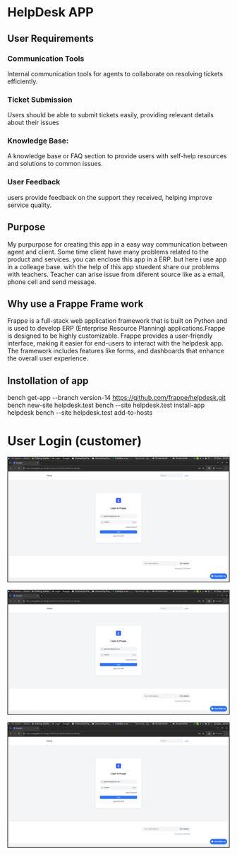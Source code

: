 # HelpDesk APP

## User Requirements

### Communication Tools

Internal communication tools for agents to collaborate on resolving tickets efficiently.

### Ticket Submission
Users should be able to submit tickets easily, providing relevant details about their issues

### Knowledge Base:

A knowledge base or FAQ section to provide users with self-help resources and solutions to common issues.

###  User Feedback

 users provide feedback on the support they received, helping improve service quality.


## Purpose 
My purpurpose for creating this app in a easy way communication between agent and client. Some time client have many problems related to the product and services. you can enclose this app in a ERP. but here i use app in a colleage base. with the help of this app stuedent share our problems with teachers.
Teacher can arise issue from diferent source like as a email, phone cell and send message.

## Why use a Frappe Frame work
Frappe is a full-stack web application framework that is built on Python and is used to develop ERP (Enterprise Resource Planning) applications.Frappe is designed to be highly customizable. Frappe provides a user-friendly interface, making it easier for end-users to interact with the helpdesk app. The framework includes features like forms, and dashboards that enhance the overall user experience.


## Instollation of app
bench get-app --branch version-14 https://github.com/frappe/helpdesk.git
bench new-site helpdesk.test
bench --site helpdesk.test install-app helpdesk
bench --site helpdesk.test add-to-hosts

# User Login (customer)
![image](userlog.png)

![image](userlog.png)

![image](userlog.png)
